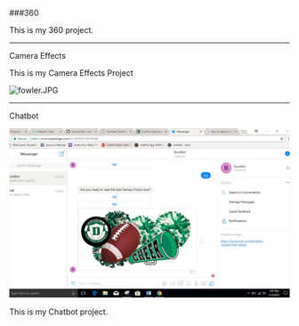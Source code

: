 ###360

This is my 360 project.

<script src="//360.vizor.io/scripts/embed.js" data-vizorurl="https://360.vizor.io/embed/v/qo1dr" ></script>

***

Camera Effects

This is my Camera Effects Project

![fowler.JPG](Portfolio/https://github.com/tressiefowler/tressiefowler.github.io/blob/master/fowler.JPG?raw=true "Optional Title")


***

Chatbot

![BookBot](https://github.com/tressiefowler/tressiefowler.github.io/blob/master/chatbot.JPG?raw=true "Optional Title")

This is my Chatbot project.
